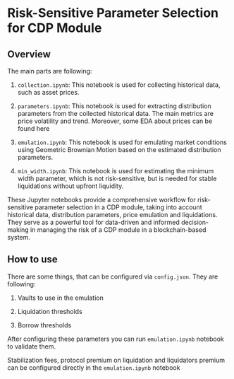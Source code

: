 # Risk-Sensitive Parameter Selection for CDP Module

## Overview

The main parts are following:

1. `collection.ipynb`: This notebook is used for collecting historical data, such as asset prices.

2. `parameters.ipynb`: This notebook is used for extracting distribution parameters from the collected historical data. The main metrics are price volatility and trend. Moreover, some EDA about prices can be found here

3. `emulation.ipynb`: This notebook is used for emulating market conditions using Geometric Brownian Motion based on the estimated distribution parameters.

4. `min_width.ipynb`: This notebook is used for estimating the minimum width parameter, which is not risk-sensitive, but is needed for stable liquidations without upfront liquidity.

These Jupyter notebooks provide a comprehensive workflow for risk-sensitive parameter selection in a CDP module, taking into account historical data, distribution parameters, price emulation and liquidations. They serve as a powerful tool for data-driven and informed decision-making in managing the risk of a CDP module in a blockchain-based system.

## How to use

There are some things, that can be configured via `config.json`. They are following:

1. Vaults to use in the emulation

2. Liquidation thresholds

3. Borrow thresholds

After configuring these parameters you can run `emulation.ipynb` notebook to validate them.

Stabilization fees, protocol premium on liquidation and liquidators premium can be configured directly in the `emulation.ipynb` notebook
